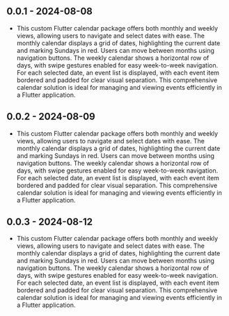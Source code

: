 ## 0.0.1 - 2024-08-08

* This custom Flutter calendar package offers both monthly and weekly views, allowing users to navigate and select dates with ease. The monthly calendar displays a grid of dates, highlighting the current date and marking Sundays in red. Users can move between months using navigation buttons. The weekly calendar shows a horizontal row of days, with swipe gestures enabled for easy week-to-week navigation. For each selected date, an event list is displayed, with each event item bordered and padded for clear visual separation. This comprehensive calendar solution is ideal for managing and viewing events efficiently in a Flutter application.


## 0.0.2 - 2024-08-09

* This custom Flutter calendar package offers both monthly and weekly views, allowing users to navigate and select dates with ease. The monthly calendar displays a grid of dates, highlighting the current date and marking Sundays in red. Users can move between months using navigation buttons. The weekly calendar shows a horizontal row of days, with swipe gestures enabled for easy week-to-week navigation. For each selected date, an event list is displayed, with each event item bordered and padded for clear visual separation. This comprehensive calendar solution is ideal for managing and viewing events efficiently in a Flutter application.


## 0.0.3 - 2024-08-12

* This custom Flutter calendar package offers both monthly and weekly views, allowing users to navigate and select dates with ease. The monthly calendar displays a grid of dates, highlighting the current date and marking Sundays in red. Users can move between months using navigation buttons. The weekly calendar shows a horizontal row of days, with swipe gestures enabled for easy week-to-week navigation. For each selected date, an event list is displayed, with each event item bordered and padded for clear visual separation. This comprehensive calendar solution is ideal for managing and viewing events efficiently in a Flutter application.
